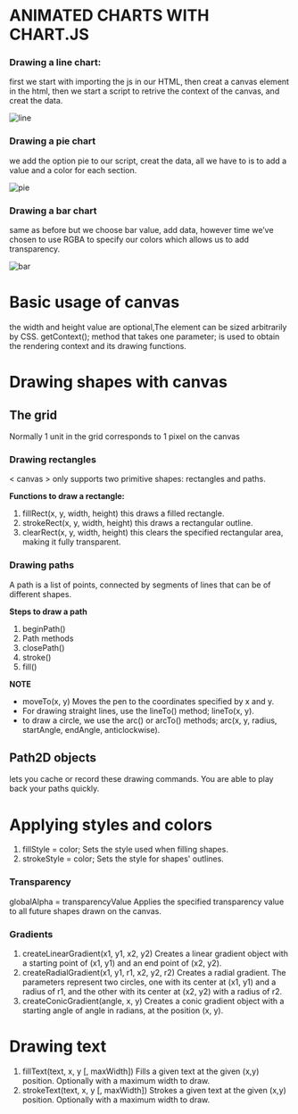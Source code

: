 # **ANIMATED CHARTS WITH CHART.JS** 
### **Drawing a line chart:** 
first we start with importing the js in our HTML, then creat a canvas element in the html, then we start a script to retrive the context of the canvas, and creat the data.

![line](https://www.excel-easy.com/smi/examples/line-chart.png)

### **Drawing a pie chart** 
we add the option pie to our script, creat the data, all we have to is to add a value and a color for each section. 

![pie](https://d2mvzyuse3lwjc.cloudfront.net/doc/en/UserGuide/images/2D_B_and_W_Pie_Chart/2D_B_W_Pie_Chart_1.png?v=83139)

### **Drawing a bar chart** 
same as before but we choose bar value, add data, however time we’ve chosen to use RGBA to specify our colors which allows us to add transparency.

![bar](https://res.cloudinary.com/practicaldev/image/fetch/s--04Uz3pU---/c_limit%2Cf_auto%2Cfl_progressive%2Cq_auto%2Cw_880/https://thepracticaldev.s3.amazonaws.com/i/pdg4eqlpz1hjjfwcdsxj.png)

# **Basic usage of canvas**
<canvas id="" width="" height=""> </canvas>
the width and height value are optional,The element can be sized arbitrarily by CSS. 
getContext(); method that takes one parameter; is used to obtain the rendering context and its drawing functions.

# **Drawing shapes with canvas**

## **The grid**
Normally 1 unit in the grid corresponds to 1 pixel on the canvas

### **Drawing rectangles**
 < canvas > only supports two primitive shapes: rectangles and paths. 

**Functions to draw a rectangle:**
1. fillRect(x, y, width, height) this draws a filled rectangle.
2. strokeRect(x, y, width, height) this draws a rectangular outline.
3. clearRect(x, y, width, height) this clears the specified rectangular area, making it fully transparent.

### **Drawing paths**
A path is a list of points, connected by segments of lines that can be of different shapes. 

**Steps to draw a path**
1. beginPath()
2. Path methods
3. closePath()
4. stroke()
5. fill()

**NOTE**
* moveTo(x, y) Moves the pen to the coordinates specified by x and y.
* For drawing straight lines, use the lineTo() method; lineTo(x, y). 
* to draw a circle, we use the arc() or arcTo() methods; arc(x, y, radius, startAngle, endAngle, anticlockwise).

## **Path2D objects**
lets you cache or record these drawing commands. You are able to play back your paths quickly.

# **Applying styles and colors**
1. fillStyle = color; Sets the style used when filling shapes.
2. strokeStyle = color; Sets the style for shapes' outlines.

### **Transparency**
globalAlpha = transparencyValue
Applies the specified transparency value to all future shapes drawn on the canvas. 
### **Gradients**
1. createLinearGradient(x1, y1, x2, y2)
Creates a linear gradient object with a starting point of (x1, y1) and an end point of (x2, y2).
2. createRadialGradient(x1, y1, r1, x2, y2, r2) Creates a radial gradient. The parameters represent two circles, one with its center at (x1, y1) and a radius of r1, and the other with its center at (x2, y2) with a radius of r2.
3. createConicGradient(angle, x, y) Creates a conic gradient object with a starting angle of angle in radians, at the position (x, y).

# **Drawing text** 
1. fillText(text, x, y [, maxWidth]) Fills a given text at the given (x,y) position. Optionally with a maximum width to draw.
2. strokeText(text, x, y [, maxWidth])
Strokes a given text at the given (x,y) position. Optionally with a maximum width to draw.
